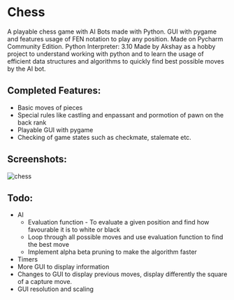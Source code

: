 # Chess
A playable chess game with AI Bots made with Python. GUI with pygame and features usage of FEN notation to play any position.
Made on Pycharm Community Edition. Python Interpreter: 3.10
Made by Akshay as a hobby project to understand working with python and to learn the usage of efficient data structures and algorithms to quickly find best possible moves by the AI bot.


## Completed Features:
* Basic moves of pieces
* Special rules like castling and enpassant and pormotion of pawn on the back rank
* Playable GUI with pygame
* Checking of game states such as checkmate, stalemate etc.

## Screenshots:
![chess](https://user-images.githubusercontent.com/103923859/236874238-22358a4c-08c5-4c0c-ba8f-001d33287fc5.png)

## Todo:
* AI
  * Evaluation function - To evaluate a given position and find how favourable it is to white or black
  * Loop through all possible moves and use evaluation function to find the best move
  * Implement alpha beta pruning to make the algorithm faster
* Timers
* More GUI to display information
* Changes to GUI to display previous moves, display differently the square of a capture move.
* GUI resolution and scaling
